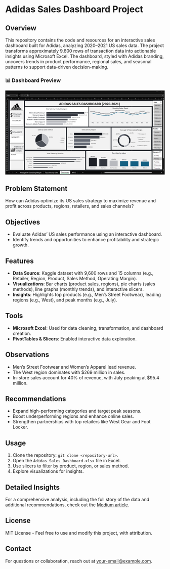 # Adidas Sales Dashboard Project

## Overview
This repository contains the code and resources for an interactive sales dashboard built for Adidas, analyzing 2020–2021 US sales data. The project transforms approximately 9,600 rows of transaction data into actionable insights using Microsoft Excel. The dashboard, styled with Adidas branding, uncovers trends in product performance, regional sales, and seasonal patterns to support data-driven decision-making.

### 📊 Dashboard Preview  
![Adidas Sales Dashboard](https://github.com/afolabisamueloluwaseun6-coder/Adidas-performance/blob/main/WEEK%202.png?raw=true)




## Problem Statement
How can Adidas optimize its US sales strategy to maximize revenue and profit across products, regions, retailers, and sales channels?

## Objectives
- Evaluate Adidas’ US sales performance using an interactive dashboard.
- Identify trends and opportunities to enhance profitability and strategic growth.

## Features
- **Data Source**: Kaggle dataset with 9,600 rows and 15 columns (e.g., Retailer, Region, Product, Sales Method, Operating Margin).
- **Visualizations**: Bar charts (product sales, regions), pie charts (sales methods), line graphs (monthly trends), and interactive slicers.
- **Insights**: Highlights top products (e.g., Men’s Street Footwear), leading regions (e.g., West), and peak months (e.g., July).

## Tools
- **Microsoft Excel**: Used for data cleaning, transformation, and dashboard creation.
- **PivotTables & Slicers**: Enabled interactive data exploration.

## Observations
- Men’s Street Footwear and Women’s Apparel lead revenue.
- The West region dominates with $269 million in sales.
- In-store sales account for 40% of revenue, with July peaking at $95.4 million.

## Recommendations
- Expand high-performing categories and target peak seasons.
- Boost underperforming regions and enhance online sales.
- Strengthen partnerships with top retailers like West Gear and Foot Locker.

## Usage
1. Clone the repository: `git clone <repository-url>`.
2. Open the `Adidas_Sales_Dashboard.xlsx` file in Excel.
3. Use slicers to filter by product, region, or sales method.
4. Explore visualizations for insights.

## Detailed Insights
For a comprehensive analysis, including the full story of the data and additional recommendations, check out the [Medium article]([https://medium.com/@yourusername/a-deep-dive-into-adidas-retail-success-story-...](https://medium.com/@afolabisamueloluwaseun6/how-i-built-an-insightful-adidas-sales-dashboard-using-only-excel-6aab199064e5)).

## License
MIT License - Feel free to use and modify this project, with attribution.

## Contact
For questions or collaboration, reach out at [your-email@example.com](mailto:afolabisamueloluwaseun6@gmail.com).
